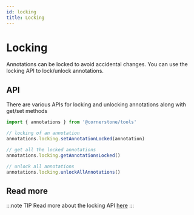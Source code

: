 ```yaml
---
id: locking
title: Locking
---
```


# Locking

Annotations can be locked to avoid accidental changes. You can use
the locking API to lock/unlock annotations.



## API

There are various APIs for locking and unlocking annotations along with get/set methods

```js
import { annotations } from '@cornerstone/tools'

// locking of an annotation
annotations.locking.setAnnotationLocked(annotation)

// get all the locked annotations
annotations.locking.getAnnotationsLocked()

// unlock all annotations
annotations.locking.unlockAllAnnotations()
```

## Read more

:::note TIP
Read more about the locking API [here](/api/tools/namespace/annotation#locking)
:::
